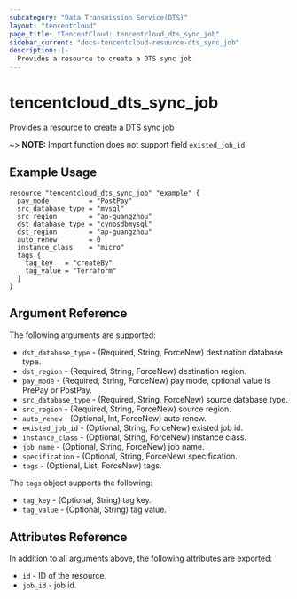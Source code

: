 ```yaml
---
subcategory: "Data Transmission Service(DTS)"
layout: "tencentcloud"
page_title: "TencentCloud: tencentcloud_dts_sync_job"
sidebar_current: "docs-tencentcloud-resource-dts_sync_job"
description: |-
  Provides a resource to create a DTS sync job
---
```


# tencentcloud_dts_sync_job

Provides a resource to create a DTS sync job

~> **NOTE:** Import function does not support field `existed_job_id`.

## Example Usage

```hcl
resource "tencentcloud_dts_sync_job" "example" {
  pay_mode          = "PostPay"
  src_database_type = "mysql"
  src_region        = "ap-guangzhou"
  dst_database_type = "cynosdbmysql"
  dst_region        = "ap-guangzhou"
  auto_renew        = 0
  instance_class    = "micro"
  tags {
    tag_key   = "createBy"
    tag_value = "Terraform"
  }
}
```

## Argument Reference

The following arguments are supported:

* `dst_database_type` - (Required, String, ForceNew) destination database type.
* `dst_region` - (Required, String, ForceNew) destination region.
* `pay_mode` - (Required, String, ForceNew) pay mode, optional value is PrePay or PostPay.
* `src_database_type` - (Required, String, ForceNew) source database type.
* `src_region` - (Required, String, ForceNew) source region.
* `auto_renew` - (Optional, Int, ForceNew) auto renew.
* `existed_job_id` - (Optional, String, ForceNew) existed job id.
* `instance_class` - (Optional, String, ForceNew) instance class.
* `job_name` - (Optional, String, ForceNew) job name.
* `specification` - (Optional, String, ForceNew) specification.
* `tags` - (Optional, List, ForceNew) tags.

The `tags` object supports the following:

* `tag_key` - (Optional, String) tag key.
* `tag_value` - (Optional, String) tag value.

## Attributes Reference

In addition to all arguments above, the following attributes are exported:

* `id` - ID of the resource.
* `job_id` - job id.


